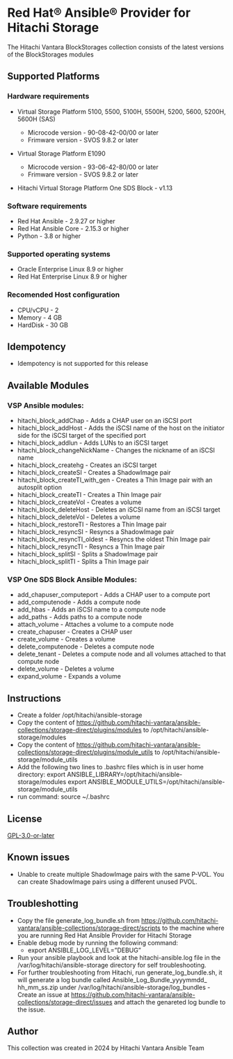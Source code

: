 # Red Hat® Ansible® Provider for Hitachi Storage

The Hitachi Vantara BlockStorages collection consists of the latest versions of the BlockStorages modules

## Supported Platforms

### Hardware requirements
- Virtual Storage Platform 5100, 5500, 5100H, 5500H, 5200, 5600, 5200H, 5600H (SAS)
    - Microcode version - 90-08-42-00/00 or later
    - Frimware version - SVOS 9.8.2 or later

- Virtual Storage Platform E1090
    - Microcode version - 93-06-42-80/00 or later
    - Frimware version - SVOS 9.8.2 or later

- Hitachi Virtual Storage Platform One SDS Block - v1.13

### Software requirements
- Red Hat Ansible - 2.9.27 or higher
- Red Hat Ansible Core - 2.15.3 or higher
- Python - 3.8 or higher

### Supported operating systems
- Oracle Enterprise Linux 8.9 or higher
- Red Hat Enterprise Linux 8.9 or higher

### Recomended Host configuration
- CPU/vCPU - 2
- Memory - 4 GB
- HardDisk - 30 GB

## Idempotency
- Idempotency is not supported for this release

## Available Modules
### VSP Ansible modules:
- hitachi_block_addChap - Adds a CHAP user on an iSCSI port
- hitachi_block_addHost - Adds the iSCSI name of the host on the initiator side for the iSCSI target of the specified port
- hitachi_block_addlun - Adds LUNs to an iSCSI target
- hitachi_block_changeNickName - Changes the nickname of an iSCSI name
- hitachi_block_createhg - Creates an iSCSI target
- hitachi_block_createSI - Creates a ShadowImage pair
- hitachi_block_createTI_with_gen - Creates a Thin Image pair with an autosplit option
- hitachi_block_createTI - Creates a Thin Image pair
- hitachi_block_createVol - Creates a volume
- hitachi_block_deleteHost - Deletes an iSCSI name from an iSCSI target
- hitachi_block_deleteVol - Deletes a volume
- hitachi_block_restoreTI - Restores a Thin Image pair
- hitachi_block_resyncSI - Resyncs a ShadowImage pair
- hitachi_block_resyncTI_oldest - Resyncs the oldest Thin Image pair
- hitachi_block_resyncTI - Resyncs a Thin Image pair
- hitachi_block_splitSI - Splits a ShadowImage pair
- hitachi_block_splitTI - Splits a Thin Image pair

### VSP One SDS Block Ansible Modules:
- add_chapuser_computeport - Adds a CHAP user to a compute port
- add_computenode - Adds a compute node
- add_hbas - Adds an iSCSI name to a compute node
- add_paths - Adds paths to a compute node 
- attach_volume - Attaches a volume to a compute node
- create_chapuser - Creates a CHAP user
- create_volume - Creates a volume
- delete_computenode - Deletes a compute node
- delete_tenant - Deletes a compute node and all volumes attached to that compute node
- delete_volume - Deletes a volume
- expand_volume - Expands a volume

## Instructions
- Create a folder /opt/hitachi/ansible-storage
- Copy the content of https://github.com/hitachi-vantara/ansible-collections/storage-direct/plugins/modules to  /opt/hitachi/ansible-storage/modules
- Copy the content of https://github.com/hitachi-vantara/ansible-collections/storage-direct/plugins/module_utils to  /opt/hitachi/ansible-storage/module_utils
- Add the following two lines to .bashrc files which is in user home directory:
    export ANSIBLE_LIBRARY=/opt/hitachi/ansible-storage/modules
    export ANSIBLE_MODULE_UTILS=/opt/hitachi/ansible-storage/module_utils
- run command: source  ~/.bashrc

## License
[GPL-3.0-or-later](https://www.gnu.org/licenses/gpl-3.0.en.html)

## Known issues
- Unable to create multiple ShadowImage pairs with the same P-VOL. You can create ShadowImage pairs using a different unused PVOL.

## Troubleshotting
- Copy the file generate_log_bundle.sh from https://github.com/hitachi-vantara/ansible-collections/storage-direct/scripts to the machine where you are running Red Hat Ansible Provider for Hitachi
Storage
- Enable debug mode by running the following command:
  - export ANSIBLE_LOG_LEVEL=”DEBUG”
- Run your ansible playbook and look at the hitachi-ansible.log file in the /var/log/hitachi/ansible-storage directory for self troubleshooting.
- For further troubleshooting from Hitachi, run generate_log_bundle.sh,  it will generate a log bundle called Ansible_Log_Bundle_yyyymmdd_ hh_mm_ss.zip under /var/log/hitachi/ansible-storage/log_bundles
      - Create an issue at https://github.com/hitachi-vantara/ansible-collections/storage-direct/issues and attach the genareted log bundle to the issue.
      
## Author

This collection was created in 2024 by Hitachi Vantara Ansible Team
